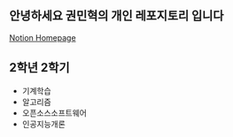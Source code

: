 ## 안녕하세요 권민혁의 개인 레포지토리 입니다

[Notion Homepage](https://www.notion.so/s-HomePage-ef49990533244ad98d8bfd66d0891c76)

## 2학년 2학기
- 기계학습
- 알고리즘
- 오픈소스소프트웨어
- 인공지능개론

